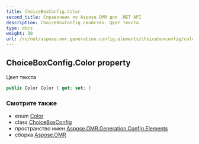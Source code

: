 ```yaml
---
title: ChoiceBoxConfig.Color
second_title: Справочник по Aspose.OMR для .NET API
description: ChoiceBoxConfig свойство. Цвет текста
type: docs
weight: 30
url: /ru/net/aspose.omr.generation.config.elements/choiceboxconfig/color/
---
```

## ChoiceBoxConfig.Color property

Цвет текста

```csharp
public Color Color { get; set; }
```

### Смотрите также

* enum [Color](../../../aspose.omr.generation/color/)
* class [ChoiceBoxConfig](../)
* пространство имен [Aspose.OMR.Generation.Config.Elements](../../choiceboxconfig/)
* сборка [Aspose.OMR](../../../)


